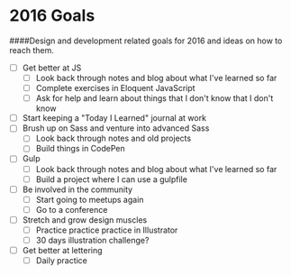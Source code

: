 # 2016 Goals
####Design and development related goals for 2016 and ideas on how to reach them.

- [ ] Get better at JS
	- [ ] Look back through notes and blog about what I've learned so far
	- [ ] Complete exercises in Eloquent JavaScript 
	- [ ] Ask for help and learn about things that I don't know that I don't know
- [ ] Start keeping a "Today I Learned" journal at work
- [ ] Brush up on Sass and venture into advanced Sass
	- [ ] Look back through notes and old projects
	- [ ] Build things in CodePen
- [ ] Gulp
	- [ ] Look back through notes and blog about what I've learned so far
	- [ ] Build a project where I can use a gulpfile
- [ ] Be involved in the community
	- [ ] Start going to meetups again
	- [ ] Go to a conference
- [ ] Stretch and grow design muscles
	- [ ] Practice practice practice in Illustrator
	- [ ] 30 days illustration challenge?
- [ ] Get better at lettering
	- [ ] Daily practice
